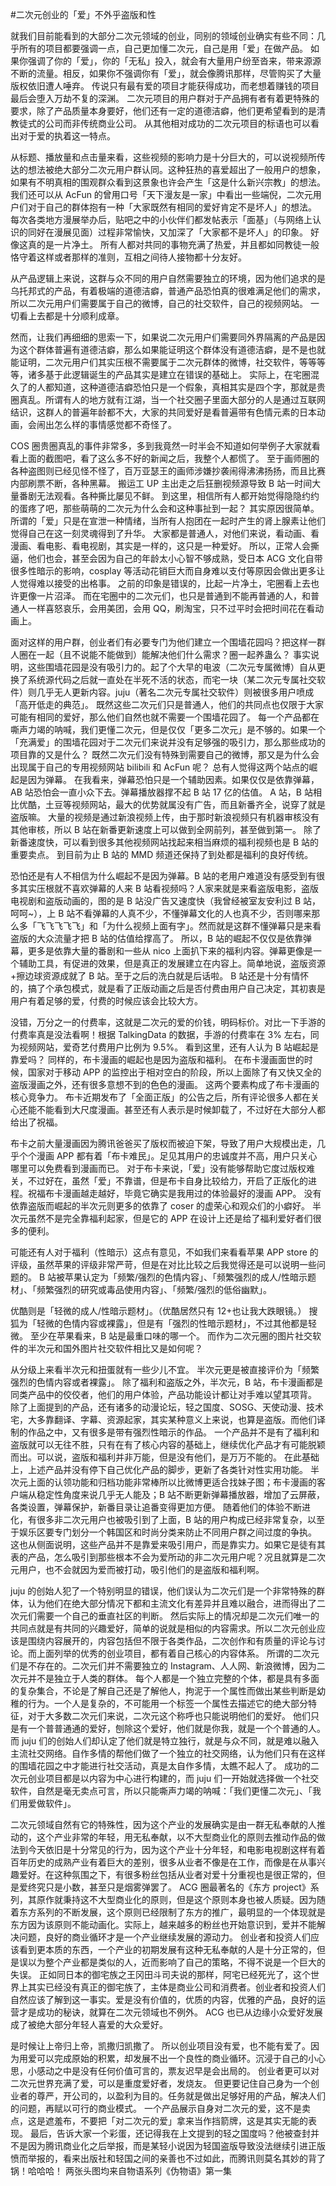 #﻿二次元创业的「爱」不外乎盗版和性

就我们目前能看到的大部分二次元领域的创业，同别的领域创业确实有些不同：几乎所有的项目都要强调一点，自己更加懂二次元，自己是用「爱」在做产品。 如果你强调了你的「爱」，你的「无私」投入，就会有大量用户纷至沓来，带来源源不断的流量。相反，如果你不强调你有「爱」，就会像腾讯那样，尽管购买了大量版权依旧遭人唾弃。 传说只有最有爱的项目才能获得成功，而老想着赚钱的项目最后会堕入万劫不复的深渊。 二次元项目的用户群对于产品拥有者有着更特殊的要求，除了产品质量本身要好，他们还有一定的道德洁癖，他们更希望看到的是清教徒式的公司而非传统商业公司。 从其他相对成功的二次元项目的标语也可以看出对于爱的执着这一特点。

从标题、播放量和点击量来看，这些视频的影响力是十分巨大的，可以说视频所传达的想法被绝大部分二次元用户群认同。这种狂热的喜爱超出了一般用户的想象，如果有不明真相的围观群众看到这景象也许会产生「这是什么新兴宗教」的想法。 我们还可以从 AcFun 的曾用口号「天下漫友是一家」中看出一些端倪，二次元用户们对于自己的群体抱有一种「大家既然有相同的爱好肯定不是坏人」的想法。 每次各类地方漫展举办后，贴吧之中的小伙伴们都发帖表示「面基」（与网络上认识的同好在漫展见面）过程非常愉快，又加深了「大家都不是坏人」的印象。 好像这真的是一片净土。 所有人都对共同的事物充满了热爱，并且都如同教徒一般恪守着这样或者那样的准则，互相之间待人接物都十分友好。

从产品逻辑上来说，这群与众不同的用户自然需要独立的环境，因为他们追求的是乌托邦式的产品，有着极端的道德洁癖，普通产品恐怕真的很难满足他们的需求，所以二次元用户们需要属于自己的微博，自己的社交软件，自己的视频网站。 一切看上去都是十分顺利成章。

然而，让我们再细细的思索一下，如果说二次元用户们需要同外界隔离的产品是因为这个群体普遍有道德洁癖，那么如果能证明这个群体没有道德洁癖，是不是也就能证明，二次元用户们其实压根不需要属于二次元群体的微博，社交软件，等等等等，诸多基于此逻辑诞生的产品其实是建立在错误的基础上。 实际上，在宅圈混久了的人都知道，这种道德洁癖恐怕只是一个假象，真相其实是四个字，那就是贵圈真乱。所谓有人的地方就有江湖，当一个社交圈子里面大部分的人是通过互联网结识，这群人的普遍年龄都不大，大家的共同爱好是看普遍带有色情元素的日本动画，会闹出怎么样的事情感觉都不奇怪了。

COS 圈贵圈真乱的事件非常多，多到我竟然一时半会不知道如何举例子大家就看看上面的截图吧，看了这么多不好的新闻之后，我整个人都慌了。 至于画师圈的各种盗图则已经见怪不怪了，百万亚瑟王的画师涉嫌抄袭闹得沸沸扬扬，而且比赛内部刷票不断，各种黑幕。 搬运工 UP 主出走之后狂删视频源导致 B 站一时间大量番剧无法观看。各种撕比屡见不鲜。 到这里，相信所有人都开始觉得隐隐约约的蛋疼了吧，那些萌萌的二次元为什么会和这种事扯到一起？ 其实原因很简单。 所谓的「爱」只是在宣泄一种情绪，当所有人抱团在一起时产生的肾上腺素让他们觉得自己在这一刻灵魂得到了升华。 大家都是普通人，对他们来说，看动画、看漫画、看电影、看电视剧，其实是一样的，这只是一种爱好。 所以，正常人会撕逼，他们也会，甚至会因为自己的年龄太小心智不够成熟，受日本 ACG 文化自带很多性暗示的影响，cosplay 等活动花销巨大而自身难以支付等原因会做出更多让人觉得难以接受的出格事。 之前的印象是错误的，比起一片净土，宅圈看上去也许更像一片沼泽。 而在宅圈中的二次元们，也只是普通到不能再普通的人，和普通人一样喜怒哀乐，会用美团，会用 QQ，刷淘宝，只不过平时会把时间花在看动画上。

面对这样的用户群，创业者们有必要专门为他们建立一个围墙花园吗？把这样一群人圈在一起（且不说能不能做到）能解决他们什么需求？圈一起养蛊么？ 事实说明，这些围墙花园是没有吸引力的。起了个大早的电波（二次元专属微博）自从更换了系统源代码之后就一直处在半死不活的状态，而宅一块（某二次元专属社交软件）则几乎无人更新内容。juju（著名二次元专属社交软件）则被很多用户喷成「高开低走的典范」。 既然这些二次元们只是普通人，他们的共同点也仅限于大家可能有相同的爱好，那么他们自然也就不需要一个围墙花园了。 每一个产品都在嘶声力竭的呐喊，我们更懂二次元，但是仅仅「更多二次元」是不够的。如果一个「充满爱」的围墙花园对于二次元们来说并没有足够强的吸引力，那么那些成功的项目靠的又是什么？ 既然二次元们没有特殊到需要自己的微博，那又是为什么会出现属于自己的专用视频网站 bilibili 和 AcFun 呢？ 总有人觉得这两个站点的崛起是因为弹幕。 在我看来，弹幕恐怕只是一个辅助因素。如果仅仅是依靠弹幕，AB 站恐怕会一直小众下去。弹幕播放器撑不起 B 站 17 亿的估值。 A 站，B 站相比优酷，土豆等视频网站，最大的优势就属没有广告，而且新番齐全，说穿了就是盗版嘛。 大量的视频是通过新浪视频上传，由于那时新浪视频只有机器审核没有其他审核，所以 B 站在新番更新速度上可以做到全网前列，甚至做到第一。 除了新番速度快，可以看到很多其他视频网站找起来相当麻烦的福利视频也是 B 站的重要卖点。 到目前为止 B 站的 MMD 频道还保持了到处都是福利的良好传统。

恐怕还是有人不相信为什么崛起不是因为弹幕。B 站的老用户难道没有感受到有很多其实压根就不喜欢弹幕的人来 B 站看视频吗？人家来就是来看盗版电影，盗版电视剧和盗版动画的，图的是 B 站没广告又速度快（我曾经被室友安利过 B 站，呵呵~），上 B 站不看弹幕的人真不少，不懂弹幕文化的人也真不少，否则哪来那么多「飞飞飞飞飞」和「为什么视频上面有字」。然而就是这群不懂弹幕只是来看盗版的大众流量才把 B 站的估值给撑高了。 所以，B 站的崛起不仅仅是依靠弹幕，更多是依靠大量的番剧和一些从 nico 上面扒下来的福利内容。弹幕更像是一个辅助工具，有促进的效果，但是真正的发展建立在内容上。简单地说，盗版资源+擦边球资源成就了 B 站。至于之后的洗白就是后话啦。 B 站还是十分有情怀的，搞了个承包模式，就是看了正版动画之后是否付费由用户自己决定，其初衷是用户有着足够的爱，付费的时候应该会比较大方。

没错，万分之一的付费率，这就是二次元的爱的价钱，明码标价。对比一下手游的付费率真是没法看啊！根据 TalkingData 的数据，手游的付费率在 3% 左右，同为视频网站，爱奇艺付费用户比例为 9.5%。 看到这里，还有人认为 B 站崛起是靠爱吗？ 同样的，布卡漫画的崛起也是因为盗版和福利。 在布卡漫画面世的时候，国家对于移动 APP 的监控出于相对空白的阶段，所以上面除了有又快又全的盗版漫画之外，还有很多意想不到的色色的漫画。 这两个要素构成了布卡漫画的核心竞争力。 布卡近期发布了「全面正版」的公告之后，所有评论很多人都在关心还能不能看到大尺度漫画。甚至还有人表示是时候卸载了，不过好在大部分人都给出了祝福。

布卡之前大量漫画因为腾讯爸爸买了版权而被迫下架，导致了用户大规模出走，几乎个个漫画 APP 都有着「布卡难民」。足见其用户的忠诚度并不高，用户只关心哪里可以免费看到漫画而已。 对于布卡来说，「爱」没有能够帮助它度过版权难关，不过好在，虽然「爱」不靠谱，但是布卡自身比较给力，开启了正版化的进程。祝福布卡漫画越走越好，毕竟它确实是我用过的体验最好的漫画 APP。 没有依靠盗版而崛起的半次元则更多的依靠了 coser 的虚荣心和观众们的小癖好。 半次元虽然不是完全靠福利起家，但是它的 APP 在设计上还是给了福利爱好者们很多的便利。

可能还有人对于福利（性暗示）这点有意见，不如我们来看看苹果 APP store 的评级，虽然苹果的评级非常严苛，但是在对比比较之后我觉得还是可以说明一些问题的。 B 站被苹果认定为「频繁/强烈的色情内容」、「频繁强烈的成人/性暗示题材」、「频繁强烈的研究或毒品使用内容」、「频繁/强烈的低俗幽默」。

优酷则是「轻微的成人/性暗示题材」。（优酷居然只有 12+也让我大跌眼镜。） 搜狐为「轻微的色情内容或裸露」，但是有「强烈的性暗示题材」，不过其他都是轻微。 至少在苹果看来，B 站是最重口味的哪一个。 而作为二次元圈的图片社交软件的半次元和国外图片社交软件相比又是如何呢？

从分级上来看半次元和扭蛋就有一些少儿不宜。 半次元更是被直接评价为「频繁强烈的色情内容或者裸露」。 除了福利和盗版之外，半次元，B 站，布卡漫画都是同类产品中的佼佼者，他们的用户体验，产品功能设计都让对手难以望其项背。 除了上面提到的产品，还有诸多的动漫论坛，轻之国度、SOSG、天使动漫、技术宅，大多靠翻译、字幕、资源起家，其实某种意义上来说，也算是盗版。而他们译制的作品之中，又有很多是带有强烈性暗示的作品。 一个产品并不是有了福利和盗版就可以无往不胜，只有在有了核心内容的基础上，继续优化产品才有可能脱颖而出。可以说，盗版和福利并非万能，但是没有他们，是万万不能的。 在此基础上，上述产品并没有停下自己优化产品的脚步，更新了各类针对性实用功能。 半次元上面的认领功能和归档功能非常棒所以比微博更适合找妹子图；布卡漫画的客户端从稳定性角度来说几乎无人能及；B 站不断更新弹幕播放器，增加了云屏蔽，各类设置，弹幕保护，新番目录让追番变得更加方便。 随着他们的体验不断进化，有很多非二次元用户也被吸引到了上面，B 站的用户构成已经非常复杂，以至于娱乐区要专门划分一个韩国区和时尚分类来防止不同用户群之间过度的争执。 这也从侧面说明，这些产品并不是靠爱来吸引用户，而是靠实力。如果它是徒有其表的产品，怎么吸引到那些根本不会为爱所动的非二次元用户呢？况且就算是二次元用户，也不会就因为爱而被打动，吸引他们的是盗版和福利啊。

juju 的创始人犯了一个特别明显的错误，他们误认为二次元们是一个非常特殊的群体，认为他们在绝大部分情况下都和主流文化有差异并且难以融合，进而得出了二次元们需要一个自己的垂直社区的判断。 然后实际上的情况却是二次元们唯一的共同点就是有共同的兴趣爱好，简单的说就是相似的内容需求。所以二次元创业应该是围绕内容展开的，内容包括但不限于各类作品，二次创作和有质量的评论与讨论。而上面列举的优秀的创业项目，都有着自己核心的内容体系。 所谓的二次元们是不存在的。二次元们并不需要独立的 Instagram、人人网、新浪微博，因为二次元并不是独立于人类的群体。 每个人都是一个独立完整的个体，都是具有多面的复杂集合，不论是了解自己还是了解他人，拘泥于一个属性而做出某些判断是幼稚的行为。一个人是复杂的，不可能用一个标签一个属性去描述它的绝大部分特征，对于大多数二次元们来说，二次元这个称呼也只能说明他们的爱好。 他们只是有一个普普通通的爱好，刨除这个爱好，他们就是你我，就是一个个普通的人。而 juju 们的创始人们却认定了他们就是特立独行，就是与众不同，就是难以融入主流社交网络。自作多情的帮他们做了一个独立的社交网络，认为他们只有在这样的围墙花园之中才能进行社交活动，真是太自作多情，太瞧不起人了。 成功的二次元创业项目都是以内容为中心进行构建的，而 juju 们一开始就选择做一个社交软件，自然是毫无卖点可言，所以只能嘶声力竭的呐喊：「我们更懂二次元」、「我们用爱做软件」。

二次元领域自然有它的特殊性，因为这个产业的发展确实是由一群无私奉献的人推动的，这个产业非常的年轻，用无私奉献，以不大型商业化的原则去推动作品的做法到今天依旧是十分常见的行为，因为这个产业十分年轻，和电影电视剧这样有着百年历史的成熟产业有着巨大的差别，很多从业者不像是在工作，而像是在从事兴趣爱好。在这种氛围之下，有很多粉丝包括从业者对爱十分重视也是很正常的，但是爱终究只是小数，甚至只是烟雾弹罢了。 ACG 圈最著名的《东方 project》系列，其原作就秉持这不大型商业化的原则，但是这个原则本身也被人质疑。因为随着东方系列的不断发展，这个原则已经限制了东方的推广，最明显的一个体现就是东方因为该原则不能动画化。实际上，越来越多的粉丝也开始意识到，爱并不能解决问题，良好的商业循环才是一个产业继续发展的源动力。 创业者和投资人们应该看到更本质的东西，一个产业的初期发展有这种无私奉献的人是十分正常的，但是误以为整个产业都是类似的人，近而影响了自己的策略，不得不说是一个巨大的失误。 正如同日本的御宅族之王冈田斗司夫说的那样，阿宅已经死光了，这个世界上其实已经没有真正的御宅族了，主体是商业公司和消费者。创业者和投资人们自然应该了解到这一事实。爱是没有价值的，优质的内容，优雅的产品，良好的运营才是成功的秘诀，就算在二次元领域也不例外。 ACG 也已从边缘小众爱好发展成了被绝大部分年轻人喜爱的大众爱好。

是时候让上帝归上帝，凯撒归凯撒了。 所以创业项目没有爱，也不能有爱了。因为用爱可以完成原始的积累，却发展不出一个良性的商业循环。沉浸于自己的小心思，小感动之中是没有任何价值可言的，票友迟早是会出局的。 创业者更可以对二次元世界充满了爱，可以是重度爱好者，发烧友。 但更要记住自己身为一个创业者的尊严，开公司的，以盈利为目的。任务就是做出足够好用的产品，解决人们的问题，再赋以可行的商业模式。 一个产品展示自身对二次元的爱，这不是卖点，这是遮羞布，不要把「对二次元的爱」拿来当作挡箭牌，这是其实无能的表现。 最后，告诉大家一个彩蛋，还记得我在上文提到的轻之国度吗？他被查封并不是因为腾讯商业化之后举报，而是某轻小说因为轻国盗版导致没法继续引进正版愤而举报的，看来出版社和轻国之间的亲善也不过如此，而腾讯则莫名其妙的背了锅！哈哈哈！ 两张头图均来自物语系列《伪物语》第一集

